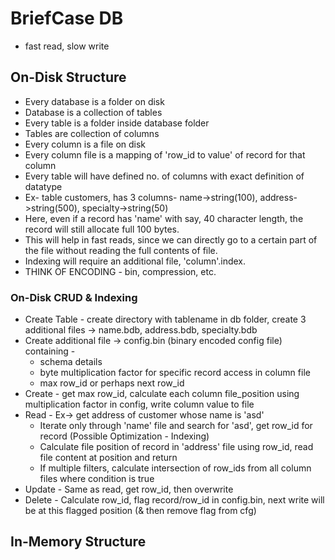 # BriefCase DB
* fast read, slow write

## On-Disk Structure
* Every database is a folder on disk
* Database is a collection of tables
* Every table is a folder inside database folder
* Tables are collection of columns
* Every column is a file on disk
* Every column file is a mapping of 'row_id to value' of record for that column
* Every table will have defined no. of columns with exact definition of datatype
* Ex- table customers, has 3 columns- name->string(100), address->string(500), specialty->string(50)
* Here, even if a record has 'name' with say, 40 character length, the record will still allocate full 100 bytes.
* This will help in fast reads, since we can directly go to a certain part of the file without reading the full contents of file.
* Indexing will require an additional file, 'column'.index.
* THINK OF ENCODING - bin, compression, etc.

### On-Disk CRUD & Indexing
* Create Table - create directory with tablename in db folder, create 3 additional files -> name.bdb, address.bdb, specialty.bdb
* Create additional file -> config.bin (binary encoded config file) containing - 
	* schema details
	* byte multiplication factor for specific record access in column file 
	* max row_id or perhaps next row_id
* Create - get max row_id, calculate each column file_position using multiplication factor in config, write column value to file
* Read - Ex-> get address of customer whose name is 'asd' 
	* Iterate only through 'name' file and search for 'asd', get row_id for record (Possible Optimization - Indexing)
	* Calculate file position of record in 'address' file using row_id, read file content at position and return
	* If multiple filters, calculate intersection of row_ids from all column files where condition is true
* Update - Same as read, get row_id, then overwrite
* Delete - Calculate row_id, flag record/row_id in config.bin, next write will be at this flagged position (& then remove flag from cfg)

## In-Memory Structure
